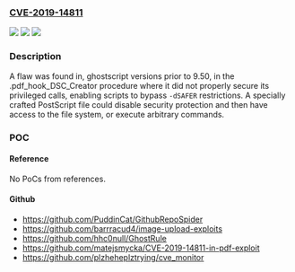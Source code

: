 ### [CVE-2019-14811](https://cve.mitre.org/cgi-bin/cvename.cgi?name=CVE-2019-14811)
![](https://img.shields.io/static/v1?label=Product&message=ghostscript&color=blue)
![](https://img.shields.io/static/v1?label=Version&message=ghostscript%20versions%20prior%20to%209.28%20&color=brightgreen)
![](https://img.shields.io/static/v1?label=Vulnerability&message=CWE-648&color=brightgreen)

### Description

A flaw was found in, ghostscript versions prior to 9.50, in the .pdf_hook_DSC_Creator procedure where it did not properly secure its privileged calls, enabling scripts to bypass `-dSAFER` restrictions. A specially crafted PostScript file could disable security protection and then have access to the file system, or execute arbitrary commands.

### POC

#### Reference
No PoCs from references.

#### Github
- https://github.com/PuddinCat/GithubRepoSpider
- https://github.com/barrracud4/image-upload-exploits
- https://github.com/hhc0null/GhostRule
- https://github.com/matejsmycka/CVE-2019-14811-in-pdf-exploit
- https://github.com/plzheheplztrying/cve_monitor

